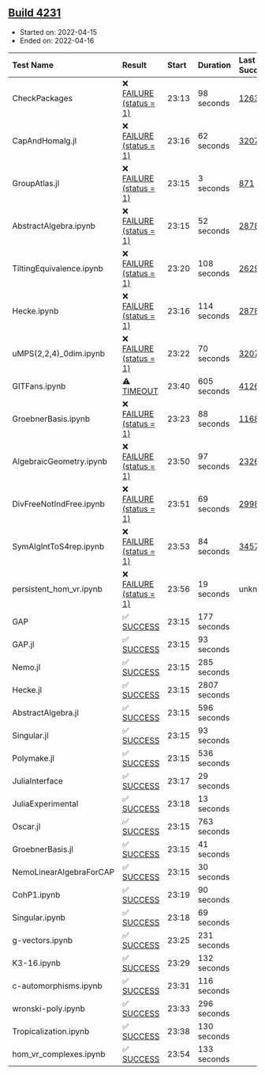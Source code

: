 ## [Build 4231](https://oscarci.mathematik.uni-kl.de/job/oscar-stable/4231/)

* Started on: 2022-04-15
* Ended on: 2022-04-16

| Test Name    | Result | Start | Duration | Last Success | First Failure |
|:-------------|:-------|:------|:---------|:-------------|:--------------|
| CheckPackages | ❌ [FAILURE (status = 1)](https://oscarci.mathematik.uni-kl.de/job/oscar-stable/4231/artifact/logs/build-4231/CheckPackages.log) | 23:13 | 98 seconds | [1263](https://oscarci.mathematik.uni-kl.de/job/oscar-stable/1263/) | [1264](https://oscarci.mathematik.uni-kl.de/job/oscar-stable/1264/) |
| CapAndHomalg.jl | ❌ [FAILURE (status = 1)](https://oscarci.mathematik.uni-kl.de/job/oscar-stable/4231/artifact/logs/build-4231/CapAndHomalg.jl.log) | 23:16 | 62 seconds | [3207](https://oscarci.mathematik.uni-kl.de/job/oscar-stable/3207/) | [3208](https://oscarci.mathematik.uni-kl.de/job/oscar-stable/3208/) |
| GroupAtlas.jl | ❌ [FAILURE (status = 1)](https://oscarci.mathematik.uni-kl.de/job/oscar-stable/4231/artifact/logs/build-4231/GroupAtlas.jl.log) | 23:15 | 3 seconds | [871](https://oscarci.mathematik.uni-kl.de/job/oscar-stable/871/) | [872](https://oscarci.mathematik.uni-kl.de/job/oscar-stable/872/) |
| AbstractAlgebra.ipynb | ❌ [FAILURE (status = 1)](https://oscarci.mathematik.uni-kl.de/job/oscar-stable/4231/artifact/logs/build-4231/AbstractAlgebra.ipynb.log) | 23:15 | 52 seconds | [2878](https://oscarci.mathematik.uni-kl.de/job/oscar-stable/2878/) | [2879](https://oscarci.mathematik.uni-kl.de/job/oscar-stable/2879/) |
| TiltingEquivalence.ipynb | ❌ [FAILURE (status = 1)](https://oscarci.mathematik.uni-kl.de/job/oscar-stable/4231/artifact/logs/build-4231/TiltingEquivalence.ipynb.log) | 23:20 | 108 seconds | [2629](https://oscarci.mathematik.uni-kl.de/job/oscar-stable/2629/) | [2630](https://oscarci.mathematik.uni-kl.de/job/oscar-stable/2630/) |
| Hecke.ipynb | ❌ [FAILURE (status = 1)](https://oscarci.mathematik.uni-kl.de/job/oscar-stable/4231/artifact/logs/build-4231/Hecke.ipynb.log) | 23:16 | 114 seconds | [2878](https://oscarci.mathematik.uni-kl.de/job/oscar-stable/2878/) | [2879](https://oscarci.mathematik.uni-kl.de/job/oscar-stable/2879/) |
| uMPS(2,2,4)_0dim.ipynb | ❌ [FAILURE (status = 1)](https://oscarci.mathematik.uni-kl.de/job/oscar-stable/4231/artifact/logs/build-4231/uMPS-2-2-4-_0dim.ipynb.log) | 23:22 | 70 seconds | [3207](https://oscarci.mathematik.uni-kl.de/job/oscar-stable/3207/) | [3208](https://oscarci.mathematik.uni-kl.de/job/oscar-stable/3208/) |
| GITFans.ipynb | ⚠ [TIMEOUT](https://oscarci.mathematik.uni-kl.de/job/oscar-stable/4231/artifact/logs/build-4231/GITFans.ipynb.log) | 23:40 | 605 seconds | [4126](https://oscarci.mathematik.uni-kl.de/job/oscar-stable/4126/) | [4127](https://oscarci.mathematik.uni-kl.de/job/oscar-stable/4127/) |
| GroebnerBasis.ipynb | ❌ [FAILURE (status = 1)](https://oscarci.mathematik.uni-kl.de/job/oscar-stable/4231/artifact/logs/build-4231/GroebnerBasis.ipynb.log) | 23:23 | 88 seconds | [1168](https://oscarci.mathematik.uni-kl.de/job/oscar-stable/1168/) | [1169](https://oscarci.mathematik.uni-kl.de/job/oscar-stable/1169/) |
| AlgebraicGeometry.ipynb | ❌ [FAILURE (status = 1)](https://oscarci.mathematik.uni-kl.de/job/oscar-stable/4231/artifact/logs/build-4231/AlgebraicGeometry.ipynb.log) | 23:50 | 97 seconds | [2326](https://oscarci.mathematik.uni-kl.de/job/oscar-stable/2326/) | [2327](https://oscarci.mathematik.uni-kl.de/job/oscar-stable/2327/) |
| DivFreeNotIndFree.ipynb | ❌ [FAILURE (status = 1)](https://oscarci.mathematik.uni-kl.de/job/oscar-stable/4231/artifact/logs/build-4231/DivFreeNotIndFree.ipynb.log) | 23:51 | 69 seconds | [2998](https://oscarci.mathematik.uni-kl.de/job/oscar-stable/2998/) | [2999](https://oscarci.mathematik.uni-kl.de/job/oscar-stable/2999/) |
| SymAlgIntToS4rep.ipynb | ❌ [FAILURE (status = 1)](https://oscarci.mathematik.uni-kl.de/job/oscar-stable/4231/artifact/logs/build-4231/SymAlgIntToS4rep.ipynb.log) | 23:53 | 84 seconds | [3457](https://oscarci.mathematik.uni-kl.de/job/oscar-stable/3457/) | [3458](https://oscarci.mathematik.uni-kl.de/job/oscar-stable/3458/) |
| persistent_hom_vr.ipynb | ❌ [FAILURE (status = 1)](https://oscarci.mathematik.uni-kl.de/job/oscar-stable/4231/artifact/logs/build-4231/persistent_hom_vr.ipynb.log) | 23:56 | 19 seconds | unknown | unknown |
| GAP | ✅ [SUCCESS](https://oscarci.mathematik.uni-kl.de/job/oscar-stable/4231/artifact/logs/build-4231/GAP.log) | 23:15 | 177 seconds |  |  |
| GAP.jl | ✅ [SUCCESS](https://oscarci.mathematik.uni-kl.de/job/oscar-stable/4231/artifact/logs/build-4231/GAP.jl.log) | 23:15 | 93 seconds |  |  |
| Nemo.jl | ✅ [SUCCESS](https://oscarci.mathematik.uni-kl.de/job/oscar-stable/4231/artifact/logs/build-4231/Nemo.jl.log) | 23:15 | 285 seconds |  |  |
| Hecke.jl | ✅ [SUCCESS](https://oscarci.mathematik.uni-kl.de/job/oscar-stable/4231/artifact/logs/build-4231/Hecke.jl.log) | 23:15 | 2807 seconds |  |  |
| AbstractAlgebra.jl | ✅ [SUCCESS](https://oscarci.mathematik.uni-kl.de/job/oscar-stable/4231/artifact/logs/build-4231/AbstractAlgebra.jl.log) | 23:15 | 596 seconds |  |  |
| Singular.jl | ✅ [SUCCESS](https://oscarci.mathematik.uni-kl.de/job/oscar-stable/4231/artifact/logs/build-4231/Singular.jl.log) | 23:15 | 93 seconds |  |  |
| Polymake.jl | ✅ [SUCCESS](https://oscarci.mathematik.uni-kl.de/job/oscar-stable/4231/artifact/logs/build-4231/Polymake.jl.log) | 23:15 | 536 seconds |  |  |
| JuliaInterface | ✅ [SUCCESS](https://oscarci.mathematik.uni-kl.de/job/oscar-stable/4231/artifact/logs/build-4231/JuliaInterface.log) | 23:17 | 29 seconds |  |  |
| JuliaExperimental | ✅ [SUCCESS](https://oscarci.mathematik.uni-kl.de/job/oscar-stable/4231/artifact/logs/build-4231/JuliaExperimental.log) | 23:18 | 13 seconds |  |  |
| Oscar.jl | ✅ [SUCCESS](https://oscarci.mathematik.uni-kl.de/job/oscar-stable/4231/artifact/logs/build-4231/Oscar.jl.log) | 23:15 | 763 seconds |  |  |
| GroebnerBasis.jl | ✅ [SUCCESS](https://oscarci.mathematik.uni-kl.de/job/oscar-stable/4231/artifact/logs/build-4231/GroebnerBasis.jl.log) | 23:15 | 41 seconds |  |  |
| NemoLinearAlgebraForCAP | ✅ [SUCCESS](https://oscarci.mathematik.uni-kl.de/job/oscar-stable/4231/artifact/logs/build-4231/NemoLinearAlgebraForCAP.log) | 23:15 | 30 seconds |  |  |
| CohP1.ipynb | ✅ [SUCCESS](https://oscarci.mathematik.uni-kl.de/job/oscar-stable/4231/artifact/logs/build-4231/CohP1.ipynb.log) | 23:19 | 90 seconds |  |  |
| Singular.ipynb | ✅ [SUCCESS](https://oscarci.mathematik.uni-kl.de/job/oscar-stable/4231/artifact/logs/build-4231/Singular.ipynb.log) | 23:18 | 69 seconds |  |  |
| g-vectors.ipynb | ✅ [SUCCESS](https://oscarci.mathematik.uni-kl.de/job/oscar-stable/4231/artifact/logs/build-4231/g-vectors.ipynb.log) | 23:25 | 231 seconds |  |  |
| K3-16.ipynb | ✅ [SUCCESS](https://oscarci.mathematik.uni-kl.de/job/oscar-stable/4231/artifact/logs/build-4231/K3-16.ipynb.log) | 23:29 | 132 seconds |  |  |
| c-automorphisms.ipynb | ✅ [SUCCESS](https://oscarci.mathematik.uni-kl.de/job/oscar-stable/4231/artifact/logs/build-4231/c-automorphisms.ipynb.log) | 23:31 | 116 seconds |  |  |
| wronski-poly.ipynb | ✅ [SUCCESS](https://oscarci.mathematik.uni-kl.de/job/oscar-stable/4231/artifact/logs/build-4231/wronski-poly.ipynb.log) | 23:33 | 296 seconds |  |  |
| Tropicalization.ipynb | ✅ [SUCCESS](https://oscarci.mathematik.uni-kl.de/job/oscar-stable/4231/artifact/logs/build-4231/Tropicalization.ipynb.log) | 23:38 | 130 seconds |  |  |
| hom_vr_complexes.ipynb | ✅ [SUCCESS](https://oscarci.mathematik.uni-kl.de/job/oscar-stable/4231/artifact/logs/build-4231/hom_vr_complexes.ipynb.log) | 23:54 | 133 seconds |  |  |
